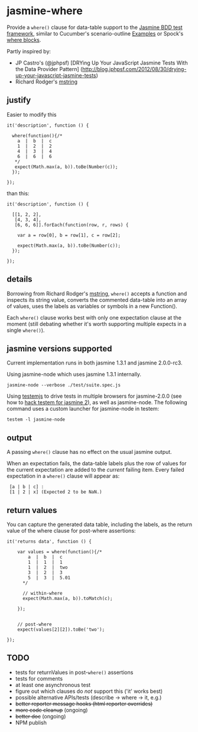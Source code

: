 jasmine-where
=============

Provide a `where()` clause for data-table support to the 
[Jasmine BDD test framework](https://github.com/pivotal/jasmine), similar to 
Cucumber's scenario-outline 
[Examples](https://github.com/cucumber/cucumber/wiki/Scenario-Outlines) 
or Spock's 
[where blocks](https://code.google.com/p/spock/wiki/SpockBasics#Where_Blocks).

Partly inspired by:
+ JP Castro's (@jphpsf)
    [DRYing Up Your JavaScript Jasmine Tests With the Data Provider Pattern]
    (http://blog.jphpsf.com/2012/08/30/drying-up-your-javascript-jasmine-tests)
+ Richard Rodger's [mstring](https://github.com/rjrodger/mstring)


justify
-------

Easier to modify this
    
    it('description', function () {
    
      where(function(){/* 
        a  |  b  |  c
        1  |  2  |  2
        4  |  3  |  4
        6  |  6  |  6
       */
       expect(Math.max(a, b)).toBe(Number(c));
      });
      
    });

than this:

    it('description', function () {
    
      [[1, 2, 2],
       [4, 3, 4],
       [6, 6, 6]].forEach(function(row, r, rows) {
       
        var a = row[0], b = row[1], c = row[2];
        
        expect(Math.max(a, b)).toBe(Number(c));
      });
      
    });

    
details
-------

Borrowing from Richard Rodger's [mstring](https://github.com/rjrodger/mstring), 
`where()` accepts a function and inspects its string value, converts 
the commented data-table into an array of values, uses the labels as variables 
or symbols in a new Function().

Each `where()` clause works best with only one expectation clause at the moment (still debating 
whether it's worth supporting multiple expects in a single `where()`). 


jasmine versions supported
--------------------------

Current implementation runs in both jasmine 1.3.1 and jasmine 2.0.0-rc3.

Using jasmine-node which uses jasmine 1.3.1 internally.

    jasmine-node --verbose ./test/suite.spec.js
    
Using [testemjs](https://github.com/airportyh/testem) to drive tests in multiple 
browsers for jasmine-2.0.0 (see how to 
[hack testem for jasmine 2](https://github.com/dfkaye/testem-jasmine2)), as well 
as jasmine-node.  The following command uses a custom launcher for jasmine-node 
in testem:

    testem -l jasmine-node

    
output
------

A passing `where()` clause has no effect on the usual jasmine output. 

When an expectation fails, the data-table labels plus the row of values for the 
current expectation are added to the *current* failing item. Every failed 
expectation in a `where()` clause will appear as:

     [a | b | c] : 
     [1 | 2 | x] (Expected 2 to be NaN.)


return values
-------------

You can capture the generated data table, including the labels, as the return 
value of the where clause for post-where assertions:

    it('returns data', function () {
      
        var values = where(function(){/* 
            a  |  b  |  c
            1  |  1  |  1
            1  |  2  |  two
            3  |  2  |  3
            5  |  3  |  5.01
          */
          
          // within-where
          expect(Math.max(a, b)).toMatch(c);
          
        });
        
        
        // post-where
        expect(values[2][2]).toBe('two');
        
    });
     
TODO
----
+ tests for returnValues in post-`where()` assertions
+ tests for comments
+ at least one asynchronous test
+ figure out which clauses do _not_ support this ('it' works best)
+ possible alternative APIs/tests (describe -> where -> it, e.g.)
+ <del>better reporter message hooks (html reporter overrides)</del>
+ <del>more code cleanup</del> (ongoing)
+ <del>better doc</del> (ongoing)
+ NPM publish
